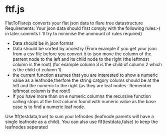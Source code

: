 ftf.js
======

FlatToFlarejs converts your flat json data to flare tree datastructure
Requirements:
Your json data should first comply with the following rules:-( in later commits I 'll try to minimise the ammount of rules required)
- Data should be in json format 
- Data should be sorted by ancestry (From example if you get your json from a csv file before you convert it to json move the column of the parrent node to the left and its child node to the right (the leftmost column is the root)
(for example column 3 is the child of column 2 which is the child of column 1)
- the  current function asumes that you are interested to show a numeric value as a leafnode,therfore the string catgory colums should be at the left and the numeric to the right (as they are leaf nodes- Remember leftmost column is the root!)
- If you have more than on e numeric columns the recursive function calling stops at the first column found with numeric value as the base case is to find  a numeric leaf node.

Use ftf(testdata,true) to sum your lefnodes (leafnode parents will have a single leafnode as a child). You can also use ftf(testdata,false) to keep the leafnodes seperated
